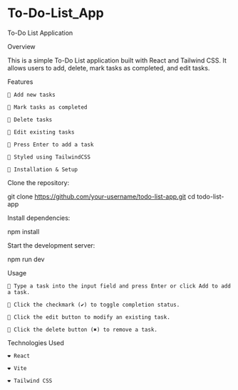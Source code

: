 # To-Do-List_App

To-Do List Application

Overview

This is a simple To-Do List application built with React and Tailwind CSS. It allows users to add, delete, mark tasks as completed, and edit tasks.

Features

    🫳 Add new tasks

    🫳 Mark tasks as completed

    🫳 Delete tasks

    🫳 Edit existing tasks

    🫳 Press Enter to add a task

    🫳 Styled using TailwindCSS

    🫳 Installation & Setup

Clone the repository:

git clone https://github.com/your-username/todo-list-app.git
cd todo-list-app

Install dependencies:

npm install

Start the development server:

npm run dev

Usage

    🫳 Type a task into the input field and press Enter or click Add to add a task.

    🫳 Click the checkmark (✔) to toggle completion status.

    🫳 Click the edit button to modify an existing task.

    🫳 Click the delete button (✖) to remove a task.

Technologies Used

    ❤️ React

    ❤️ Vite

    ❤️ Tailwind CSS

